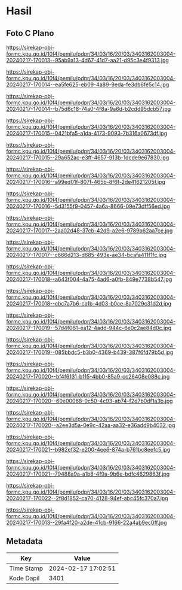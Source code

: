 # Hasil

## Foto C Plano

https://sirekap-obj-formc.kpu.go.id/10f4/pemilu/pdpr/34/03/16/20/03/3403162003004-20240217-170013--95ab9a13-4d67-41d7-aa21-d95c3e4f9313.jpg

https://sirekap-obj-formc.kpu.go.id/10f4/pemilu/pdpr/34/03/16/20/03/3403162003004-20240217-170014--ea5fe625-eb09-4a89-9eda-fe3db6fe5c14.jpg

https://sirekap-obj-formc.kpu.go.id/10f4/pemilu/pdpr/34/03/16/20/03/3403162003004-20240217-170014--b75d6c18-74a0-4f8a-9a6d-b2cdd95dcb57.jpg

https://sirekap-obj-formc.kpu.go.id/10f4/pemilu/pdpr/34/03/16/20/03/3403162003004-20240217-170015--0421bfa5-a1da-4173-9093-7b316a0673df.jpg

https://sirekap-obj-formc.kpu.go.id/10f4/pemilu/pdpr/34/03/16/20/03/3403162003004-20240217-170015--29a652ac-e3ff-4657-913b-1dcde9e67830.jpg

https://sirekap-obj-formc.kpu.go.id/10f4/pemilu/pdpr/34/03/16/20/03/3403162003004-20240217-170016--a99ed01f-807f-465b-8f6f-2de41621205f.jpg

https://sirekap-obj-formc.kpu.go.id/10f4/pemilu/pdpr/34/03/16/20/03/3403162003004-20240217-170016--5d3155f9-0457-4a6a-8666-09e73dff56ed.jpg

https://sirekap-obj-formc.kpu.go.id/10f4/pemilu/pdpr/34/03/16/20/03/3403162003004-20240217-170017--2aa02d48-37cb-42d9-a2e6-9789b62aa7ce.jpg

https://sirekap-obj-formc.kpu.go.id/10f4/pemilu/pdpr/34/03/16/20/03/3403162003004-20240217-170017--c666d213-d685-493e-ae34-bcafa411f1fc.jpg

https://sirekap-obj-formc.kpu.go.id/10f4/pemilu/pdpr/34/03/16/20/03/3403162003004-20240217-170018--a643f004-4a75-4ad6-a0fb-849e7738b547.jpg

https://sirekap-obj-formc.kpu.go.id/10f4/pemilu/pdpr/34/03/16/20/03/3403162003004-20240217-170018--cbc7a7b6-ca1b-4d03-b0ce-8a7029c31d2d.jpg

https://sirekap-obj-formc.kpu.go.id/10f4/pemilu/pdpr/34/03/16/20/03/3403162003004-20240217-170019--57d4f061-ea12-4add-944c-6e0c2ae84d0c.jpg

https://sirekap-obj-formc.kpu.go.id/10f4/pemilu/pdpr/34/03/16/20/03/3403162003004-20240217-170019--085bbdc5-b3b0-4369-b439-387f6fd79b5d.jpg

https://sirekap-obj-formc.kpu.go.id/10f4/pemilu/pdpr/34/03/16/20/03/3403162003004-20240217-170020--bf4f6131-bf15-4bb0-85a9-cc26408e088c.jpg

https://sirekap-obj-formc.kpu.go.id/10f4/pemilu/pdpr/34/03/16/20/03/3403162003004-20240217-170020--60e00068-0c50-4c93-ab74-f2d7b0df1a3b.jpg

https://sirekap-obj-formc.kpu.go.id/10f4/pemilu/pdpr/34/03/16/20/03/3403162003004-20240217-170020--a2ee3d5a-0e9c-42aa-aa32-e36add9b4032.jpg

https://sirekap-obj-formc.kpu.go.id/10f4/pemilu/pdpr/34/03/16/20/03/3403162003004-20240217-170021--b982ef32-e200-4ee6-874a-b761bc8eefc5.jpg

https://sirekap-obj-formc.kpu.go.id/10f4/pemilu/pdpr/34/03/16/20/03/3403162003004-20240217-170021--79488a9a-a1b8-4f9a-9b6e-bdfc4629863f.jpg

https://sirekap-obj-formc.kpu.go.id/10f4/pemilu/pdpr/34/03/16/20/03/3403162003004-20240217-170022--2f8d1852-ca70-4128-94ef-abc45fc370a7.jpg

https://sirekap-obj-formc.kpu.go.id/10f4/pemilu/pdpr/34/03/16/20/03/3403162003004-20240217-170013--29fa4f20-a2de-41cb-9166-22a4ab9ec0ff.jpg


## Metadata

| Key        | Value               |
| ---------- | ------------------- |
| Time Stamp | 2024-02-17 17:02:51 |
| Kode Dapil | 3401                |



